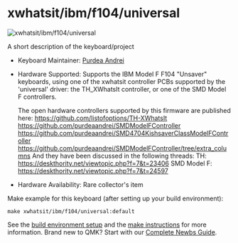 # xwhatsit/ibm/f104/universal

![xwhatsit/ibm/f104/universal](https://i.imgur.com/d4qxnCB.jpg)

A short description of the keyboard/project

* Keyboard Maintainer: [Purdea Andrei](https://github.com/purdeaandrei)
* Hardware Supported: Supports the IBM Model F F104 "Unsaver" keyboards, using one of the xwhatsit controller PCBs supported by the 'universal' driver: the TH_XWhatsIt controller, or one of the SMD Model F controllers.

  The open hardware controllers supported by this firmware are published here:
    https://github.com/listofoptions/TH-XWhatsIt
    https://github.com/purdeaandrei/SMDModelFController
    https://github.com/purdeaandrei/SMD4704KishsaverClassModelFController
    https://github.com/purdeaandrei/SMDModelFController/tree/extra_columns
  And they have been discussed in the following threads:
    TH: https://deskthority.net/viewtopic.php?f=7&t=23406
    SMD Model F: https://deskthority.net/viewtopic.php?f=7&t=24597

* Hardware Availability: Rare collector's item

Make example for this keyboard (after setting up your build environment):

    make xwhatsit/ibm/f104/universal:default

See the [build environment setup](https://docs.qmk.fm/#/getting_started_build_tools) and the [make instructions](https://docs.qmk.fm/#/getting_started_make_guide) for more information. Brand new to QMK? Start with our [Complete Newbs Guide](https://docs.qmk.fm/#/newbs).
